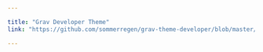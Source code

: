 ```yaml
---

title: "Grav Developer Theme"
link: "https://github.com/sommerregen/grav-theme-developer/blob/master/README.md"

---
```

